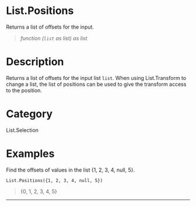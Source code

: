 # List.Positions
Returns a list of offsets for the input.
> _function (<code>list</code> as list) as list_

# Description 
Returns a list of offsets for the input list <code>list</code>.
    When using List.Transform to change a list, the list of positions can be used to give the transform access to the position.
# Category 
List.Selection
# Examples 
Find the offsets of values in the list {1, 2, 3, 4, null, 5}.
```
List.Positions({1, 2, 3, 4, null, 5})
```
> {0, 1, 2, 3, 4, 5}

***
